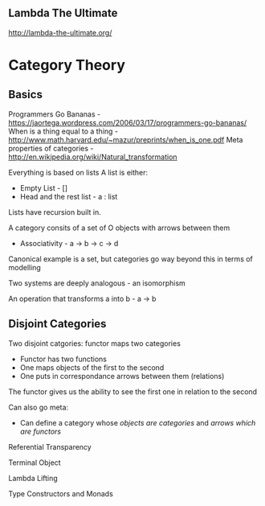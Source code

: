 ## Lambda The Ultimate

http://lambda-the-ultimate.org/

# Category Theory

## Basics

Programmers Go Bananas - https://jaortega.wordpress.com/2006/03/17/programmers-go-bananas/
When is a thing equal to a thing - http://www.math.harvard.edu/~mazur/preprints/when_is_one.pdf
Meta properties of categories - http://en.wikipedia.org/wiki/Natural_transformation

Everything is based on lists
A list is either:
* Empty List - []
* Head and the rest list - a : list

Lists have recursion built in.

A category consits of a set of O objects with arrows between them
* Associativity - a -> b -> c -> d

Canonical example is a set, but categories go way beyond this in terms of modelling

Two systems are deeply analogous - an isomorphism

An operation that transforms a into b - a -> b 

## Disjoint Categories

Two disjoint catgories: functor maps two categories
* Functor has two functions
* One maps objects of the first to the second
* One puts in correspondance arrows between them (relations)

The functor gives us the ability to see the first one in relation to the second

Can also go meta:
* Can define a category whose *objects are categories* and *arrows which are functors*

Referential Transparency

Terminal Object

Lambda Lifting

Type Constructors and Monads
